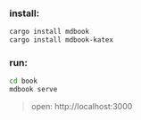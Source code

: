 
### install: 

```bash
cargo install mdbook
cargo install mdbook-katex
```


### run: 

```bash
cd book
mdbook serve
```

> open: http://localhost:3000
